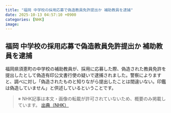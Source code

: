 ```yaml
---
title: "福岡 中学校の採用応募で偽造教員免許提出か 補助教員を逮捕"
date: 2025-10-13 04:57:10 +0900
categories: [NHK]
image: 
---
```

## 福岡 中学校の採用応募で偽造教員免許提出か 補助教員を逮捕

福岡県須恵町の中学校の補助教員が、採用に応募した際、偽造された教員免許を提出したとして偽造有印公文書行使の疑いで逮捕されました。警察によりますと、調べに対し「偽造されたものと知りながら提出したことは間違いない。印鑑は偽造していません」と供述しているということです。

> ※ NHK記事は本文・画像の転載が許可されていないため、概要のみ掲載しています。
[出典（NHK）](http://www3.nhk.or.jp/news/html/20251013/k10014948271000.html)
